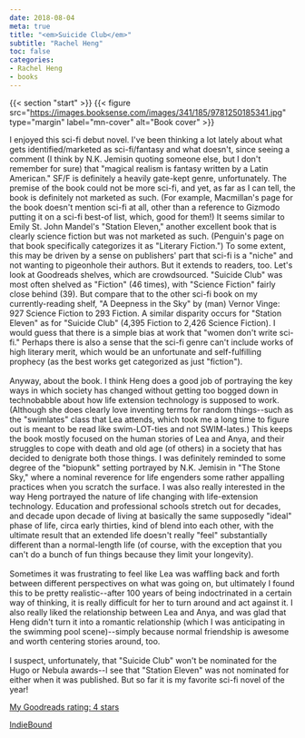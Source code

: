 ```yaml
---
date: 2018-08-04
meta: true
title: "<em>Suicide Club</em>"
subtitle: "Rachel Heng"
toc: false
categories:
- Rachel Heng
- books
---
```


{{< section "start" >}}
{{< figure src="https://images.booksense.com/images/341/185/9781250185341.jpg" type="margin" label="mn-cover" alt="Book cover" >}}

I enjoyed this sci-fi debut novel. I've been thinking a lot lately about what gets identified/marketed as sci-fi/fantasy and what doesn't, since seeing a comment (I think by N.K. Jemisin quoting someone else, but I don't remember for sure) that "magical realism is fantasy written by a Latin American." SF/F is definitely a heavily gate-kept genre, unfortunately. The premise of the book could not be more sci-fi, and yet, as far as I can tell, the book is definitely not marketed as such. (For example, Macmillan's page for the book doesn't mention sci-fi at all, other than a reference to Gizmodo putting it on a sci-fi best-of list, which, good for them!) It seems similar to Emily St. John Mandel's "Station Eleven," another excellent book that is clearly science fiction but was not marketed as such. (Penguin's page on that book specifically categorizes it as "Literary Fiction.") To some extent, this may be driven by a sense on publishers' part that sci-fi is a "niche" and not wanting to pigeonhole their authors. But it extends to readers, too. Let's look at Goodreads shelves, which are crowdsourced. "Suicide Club" was most often shelved as "Fiction" (46 times), with "Science Fiction" fairly close behind (39). But compare that to the other sci-fi book on my currently-reading shelf, "A Deepness in the Sky" by (man) Vernor Vinge: 927 Science Fiction to 293 Fiction. A similar disparity occurs for "Station Eleven" as for "Suicide Club" (4,395 Fiction to 2,426 Science Fiction). I would guess that there is a simple bias at work that "women don't write sci-fi." Perhaps there is also a sense that the sci-fi genre can't include works of high literary merit, which would be an unfortunate and self-fulfilling prophecy (as the best works get categorized as just "fiction").<br /><br />Anyway, about the book. I think Heng does a good job of portraying the key ways in which society has changed without getting too bogged down in technobabble about how life extension technology is supposed to work. (Although she does clearly love inventing terms for random things--such as the "swimlates" class that Lea attends, which took me a long time to figure out is meant to be read like swim-LOT-ties and not SWIM-lates.) This keeps the book mostly focused on the human stories of Lea and Anya, and their struggles to cope with death and old age (of others) in a society that has decided to denigrate both those things. I was definitely reminded to some degree of the "biopunk" setting portrayed by N.K. Jemisin in "The Stone Sky," where a nominal reverence for life engenders some rather appalling practices when you scratch the surface. I was also really interested in the way Heng portrayed the nature of life changing with life-extension technology. Education and professional schools stretch out for decades, and decade upon decade of living at basically the same supposedly "ideal" phase of life, circa early thirties, kind of blend into each other, with the ultimate result that an extended life doesn't really "feel" substantially different than a normal-length life (of course, with the exception that you can't do a bunch of fun things because they limit your longevity).<br /><br />Sometimes it was frustrating to feel like Lea was waffling back and forth between different perspectives on what was going on, but ultimately I found this to be pretty realistic--after 100 years of being indoctrinated in a certain way of thinking, it is really difficult for her to turn around and act against it. I also really liked the relationship between Lea and Anya, and was glad that Heng didn't turn it into a romantic relationship (which I was anticipating in the swimming pool scene)--simply because normal friendship is awesome and worth centering stories around, too. <br /><br />I suspect, unfortunately, that "Suicide Club" won't be nominated for the Hugo or Nebula awards--I see that "Station Eleven" was not nominated for either when it was published. But so far it is my favorite sci-fi novel of the year!

[My Goodreads rating: 4 stars](https://www.goodreads.com/review/show/2466480519)  

[IndieBound](https://www.indiebound.org/book/9781250185341)
